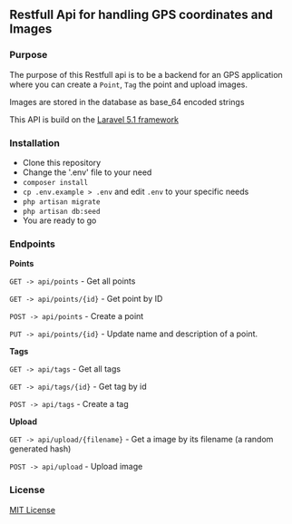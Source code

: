 ## Restfull Api for handling GPS coordinates and Images

### Purpose
The purpose of this Restfull api is to be a backend for an GPS application where you can create a `Point`, `Tag` the point and upload images.

Images are stored in the database as base_64 encoded strings

This API is build on the [Laravel 5.1 framework](http://laravel.com/docs/5.1)

### Installation
- Clone this repository
- Change the '.env' file to your need
- `composer install`
- `cp .env.example > .env` and edit `.env` to your specific needs
- `php artisan migrate`
- `php artisan db:seed`
- You are ready to go

### Endpoints

**Points**
 
 `GET -> api/points` - Get all points

 `GET -> api/points/{id}` - Get point by ID

 `POST -> api/points` - Create a point

 `PUT -> api/points/{id}` - Update name and description of a point.


 **Tags**
 
 `GET -> api/tags` - Get all tags

 `GET -> api/tags/{id}` - Get tag by id

 `POST -> api/tags` - Create a tag
 

 **Upload**
 
 `GET -> api/upload/{filename}` - Get a image by its filename (a random generated hash)

 `POST -> api/upload` - Upload image 


### License
[MIT License](https://github.com/arelstone/Gps-App-Restful-API/blob/master/license.md)
